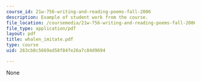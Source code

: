```yaml
---
course_id: 21w-756-writing-and-reading-poems-fall-2006
description: Example of student work from the course.
file_location: /coursemedia/21w-756-writing-and-reading-poems-fall-2006/263cb8c5669ad58f84fe26a7c84d9694_whalen_imitate.pdf
file_type: application/pdf
layout: pdf
title: whalen_imitate.pdf
type: course
uid: 263cb8c5669ad58f84fe26a7c84d9694

---
```

None